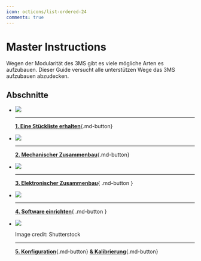 ```yaml
---
icon: octicons/list-ordered-24
comments: true
---
```


<link rel="stylesheet" href="../assets/css/badges.css">

# Master Instructions

Wegen der Modularität des 3MS gibt es viele mögliche Arten es aufzubauen. Dieser Guide versucht alle unterstützen Wege das 3MS aufzubauen abzudecken.

<!-- !!! Info "3MS Kits"
    Falls du ein 3MS Kit gekauft hast folge [diesen](kits/index.md) kit-spezifischen Anweisungen. -->

## Abschnitte

<div class="grid cards" markdown>

- [![](cart.png)](../setup/bom)

    ---

    [**1. Eine Stückliste erhalten**](bom.md){.md-button}

- [![](https://media.printables.com/media/prints/1108644/images/9216280_de984a65-3c50-48c9-8b65-210f846f8b18_b5b7545c-3eb9-4bc8-a6c5-dec8cb7aa465/thumbs/inside/1600x1200/png/screenshot-2025-03-14-at-72728-am.webp)](assembly.md)

    ---

    [**2. Mechanischer Zusammenbau**](assembly.de.md){.md-button}

- [![](step08a.jpeg)](setup/assembly#wiring)

    ---

    [**3. Elektronischer Zusammenbau**](setup/assembly.de#wiring){ .md-button }

- [![](https://github.com/moggieuk/Happy-Hare/wiki/resources/happy_hare_logo.jpg)](https://github.com/moggieuk/Happy-Hare/wiki/Quick-Start-3MS)

    ---
    
    [**4. Software einrichten**](https://github.com/moggieuk/Happy-Hare/wiki/Quick-Start-3MS){ .md-button }

- [![](https://www.shutterstock.com/image-photo/electronic-vernier-caliper-close-view-600nw-2290639641.jpg)](#)

    Image credit: Shutterstock

    ---

    [**5. Konfiguration**](config.de.md){.md-button}
    [**& Kalibrierung**](calibration.de.md){.md-button}
</div>